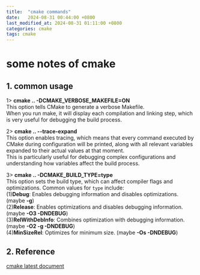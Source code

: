 ```yaml
---
title:  "cmake commands"
date:   2024-08-31 00:44:00 +0800
last_modified_at: 2024-08-31 01:11:00 +0800
categories: cmake
tags: cmake
---
```


# some notes of cmake  

## 1. common usage
1> **cmake .. -DCMAKE_VERBOSE_MAKEFILE=ON**  
This option tells CMake to generate a verbose Makefile.  
When you run make, it will display each compilation and linking step, which is very useful for debugging the build process.  

2> **cmake .. --trace-expand**  
This option enables tracing, which means that every command executed by CMake during configuration will be printed, along with all relevant variables expanded to their actual values at that moment.  
This is particularly useful for debugging complex configurations and understanding how variables affect the build process.  

3> **cmake .. -DCMAKE_BUILD_TYPE=type**  
This option sets the build type, which can affect compiler flags and optimizations. Common values for `type` include:  
(1)**Debug**: Enables debugging information and disables optimizations. (maybe **-g**)  
(2)**Release**: Enables optimizations and disables debugging information. (maybe **-O3 -DNDEBUG**)  
(3)**RelWithDebInfo**: Combines optimization with debugging information. (maybe **-O2 -g -DNDEBUG**)  
(4)**MinSizeRel**: Optimizes for minimum size. (maybe **-Os -DNDEBUG**)  

## 2. Reference  
[cmake latest document](https://cmake.org/cmake/help/latest/manual/cmake.1.html)
